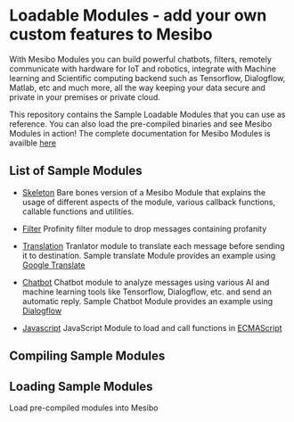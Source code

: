 # Loadable Modules - add your own custom features to Mesibo

With Mesibo Modules you can build powerful chatbots, filters, remotely communicate with hardware for IoT and robotics, integrate with Machine learning and Scientific computing backend such as Tensorflow, Dialogflow, Matlab, etc and much more, all the way keeping your data secure and private in your premises or private cloud.

This repository contains the Sample Loadable Modules that you can use as reference. You can also load the pre-compiled binaries and see Mesibo Modules in action! The complete documentation for Mesibo Modules is availble [here](https://mesibo.com/documentation/loadable-modules/)

## List of Sample Modules 

- [Skeleton]()   Bare bones version of a Mesibo Module that explains the usage of different aspects of the module, various callback functions, callable functions and utilities.

- [Filter]()   Profinity filter module to drop messages containing profanity

- [Translation]()   Tranlator module to translate each message before sending it to destination. Sample translate Module provides an example using [Google Translate](https://cloud.google.com/translate)

- [Chatbot]()   Chatbot module to analyze messages using various AI and machine learning tools like Tensorflow, Dialogflow, etc. and send an automatic reply. Sample Chatbot Module provides an example using [Dialogflow](https://dialogflow.com)

- [Javascript]()   JavaScript Module to load and call functions in [ECMAScript](http://www.ecma-international.org/ecma-262/5.1/)

## Compiling Sample Modules

## Loading Sample Modules
Load pre-compiled modules into Mesibo
